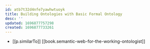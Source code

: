 ```yaml
---
id: atb7t32d4nfe7yawhwtuoyk
title: Building Ontologies with Basic Formal Ontology
desc: ''
updated: 1696877757298
created: 1696877733261
---
```


- [[p.similarTo]] [[book.semantic-web-for-the-working-ontologist]]